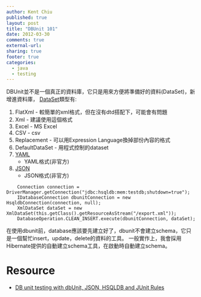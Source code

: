 ```yaml
---
author: Kent Chiu
published: true
layout: post
title: "DBUnit 101"
date: 2012-03-30
comments: true
external-url:
sharing: true
footer: true
categories:
  - java
  - testing
---
```





DBUnit並不是一個真正的資料庫，它只是用來方便將準備好的資料(DataSet)，新增進資料庫，
[DataSet](http://www.dbunit.org/components.html "http://www.dbunit.org/components.html")類型有:

1.  FlatXml - 較簡單的xml格式，但在沒有dtd搭配下，可能會有問題
2.  Xml - 建議使用這個格式
3.  Excel - MS Excel
4.  CSV - csv
5.  Replacement - 可以用Expression Language換掉部份內容的格式
6.  DefaultDataSet - 用程式控制的dataset
7.  [YAML](http://jyaml.sourceforge.net/yaml4dbunit.html "http://jyaml.sourceforge.net/yaml4dbunit.html")
    - YAML格式(非官方)
8.  [JSON](http://www.insaneprogramming.be/?p=105 "http://www.insaneprogramming.be/?p=105")
    - JSON格式(非官方)



```
    Connection connection = DriverManager.getConnection("jdbc:hsqldb:mem:testdb;shutdown=true");
    IDatabaseConnection dbunitConnection = new HsqldbConnection(connection, null);
    XmlDataSet dataSet = new XmlDataSet(this.getClass().getResourceAsStream("/export.xml"));
    DatabaseOperation.CLEAN_INSERT.execute(dbunitConnection, dataSet);

```

在使用dbunit前，database應該要先建立好了，dbunit不會建立schema，它只是一個幫忙insert，update，delete的資料的工具。
一般實作上，我會採用Hibernate提供的自動建立schema工具，在啟動時自動建立schema。

Resource
========

-   [DB unit testing with dbUnit, JSON, HSQLDB and JUnit
    Rules](http://danhaywood.com/2011/12/20/db-unit-testing-with-dbunit-json-hsqldb-and-junit-rules/ "http://danhaywood.com/2011/12/20/db-unit-testing-with-dbunit-json-hsqldb-and-junit-rules/")


